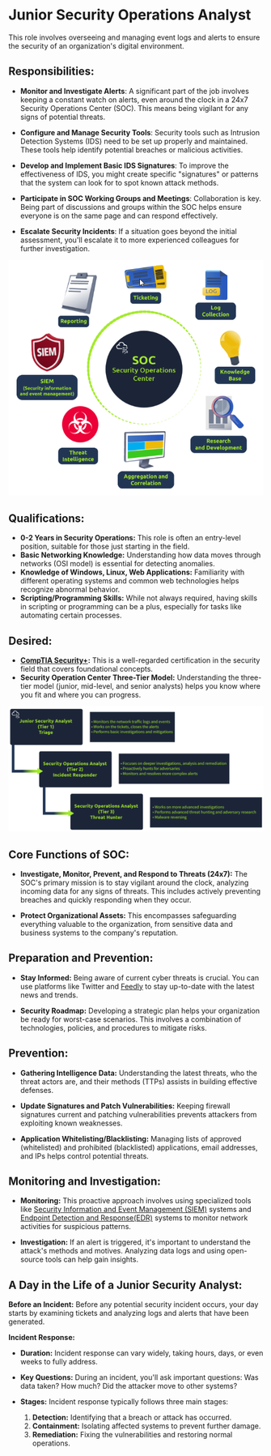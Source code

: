 # Junior Security Operations Analyst

This role involves overseeing and managing event logs and alerts to ensure the security of an organization's digital environment.

## Responsibilities:

- **Monitor and Investigate Alerts**: A significant part of the job involves keeping a constant watch on alerts, even around the clock in a 24x7 Security Operations Center (SOC). This means being vigilant for any signs of potential threats.

- **Configure and Manage Security Tools**: Security tools such as Intrusion Detection Systems (IDS) need to be set up properly and maintained. These tools help identify potential breaches or malicious activities.

- **Develop and Implement Basic IDS Signatures**: To improve the effectiveness of IDS, you might create specific "signatures" or patterns that the system can look for to spot known attack methods.

- **Participate in SOC Working Groups and Meetings**: Collaboration is key. Being part of discussions and groups within the SOC helps ensure everyone is on the same page and can respond effectively.

- **Escalate Security Incidents**: If a situation goes beyond the initial assessment, you'll escalate it to more experienced colleagues for further investigation.

![Alt text](<../../../../assets/Pasted image 20230816200248.png>)
## Qualifications:

- **0-2 Years in Security Operations:** This role is often an entry-level position, suitable for those just starting in the field.
- **Basic Networking Knowledge:** Understanding how data moves through networks (OSI model) is essential for detecting anomalies.
- **Knowledge of Windows, Linux, Web Applications:** Familiarity with different operating systems and common web technologies helps recognize abnormal behavior.
- **Scripting/Programming Skills:** While not always required, having skills in scripting or programming can be a plus, especially for tasks like automating certain processes.


## Desired:

- **[CompTIA Security+](https://www.comptia.org/certifications/security):** This is a well-regarded certification in the security field that covers foundational concepts.
- **Security Operation Center Three-Tier Model:** Understanding the three-tier model (junior, mid-level, and senior analysts) helps you know where you fit and where you can progress.


![Alt text](<../../../../assets/Pasted image 20230816195828.png>)


## Core Functions of SOC:

- **Investigate, Monitor, Prevent, and Respond to Threats (24x7):** The SOC's primary mission is to stay vigilant around the clock, analyzing incoming data for any signs of threats. This includes actively preventing breaches and quickly responding when they occur.

- **Protect Organizational Assets:** This encompasses safeguarding everything valuable to the organization, from sensitive data and business systems to the company's reputation.

## Preparation and Prevention:

- **Stay Informed:** Being aware of current cyber threats is crucial. You can use platforms like Twitter and [Feedly](https://feedly.com/i/welcome) to stay up-to-date with the latest news and trends.

- **Security Roadmap:** Developing a strategic plan helps your organization be ready for worst-case scenarios. This involves a combination of technologies, policies, and procedures to mitigate risks.

## Prevention:

- **Gathering Intelligence Data:** Understanding the latest threats, who the threat actors are, and their methods (TTPs) assists in building effective defenses.

- **Update Signatures and Patch Vulnerabilities:** Keeping firewall signatures current and patching vulnerabilities prevents attackers from exploiting known weaknesses.

- **Application Whitelisting/Blacklisting:** Managing lists of approved (whitelisted) and prohibited (blacklisted) applications, email addresses, and IPs helps control potential threats.

## Monitoring and Investigation:

- **Monitoring:** This proactive approach involves using specialized tools like [Security Information and Event Management (SIEM)](https://www.varonis.com/blog/what-is-siem) systems and [Endpoint Detection and Response(EDR)](https://www.trellix.com/en-us/security-awareness/endpoint/what-is-endpoint-detection-and-response.html) systems to monitor network activities for suspicious patterns.

- **Investigation:** If an alert is triggered, it's important to understand the attack's methods and motives. Analyzing data logs and using open-source tools can help gain insights.

## A Day in the Life of a Junior Security Analyst:

**Before an Incident:**
Before any potential security incident occurs, your day starts by examining tickets and analyzing logs and alerts that have been generated.

**Incident Response:**

- **Duration:** Incident response can vary widely, taking hours, days, or even weeks to fully address.

- **Key Questions:** During an incident, you'll ask important questions: Was data taken? How much? Did the attacker move to other systems?

- **Stages:** Incident response typically follows three main stages:
  1. **Detection:** Identifying that a breach or attack has occurred.
  2. **Containment:** Isolating affected systems to prevent further damage.
  3. **Remediation:** Fixing the vulnerabilities and restoring normal operations.